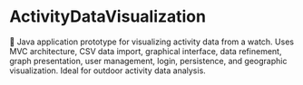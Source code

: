 # ActivityDataVisualization
🚩 Java application prototype for visualizing activity data from a watch. Uses MVC architecture, CSV data import, graphical interface, data refinement, graph presentation, user management, login, persistence, and geographic visualization. Ideal for outdoor activity data analysis.
